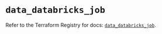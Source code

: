 # `data_databricks_job`

Refer to the Terraform Registry for docs: [`data_databricks_job`](https://registry.terraform.io/providers/databricks/databricks/1.79.1/docs/data-sources/job).
